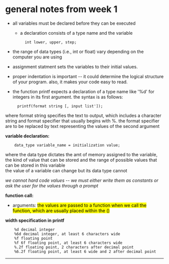 # general notes from week 1
- all variables must be declared before they can be executed
    - a declaration consists of a type name and the variable

            int lower, upper, step; 

- the range of data types (i.e., int or float) vary depending on the computer you are using
- assignment statment sets the variables to their initial values.
- proper indentation is important -- it could determine the logical structure of your program. also, it makes your code easy to read. 
- the function printf expects a declaration of a type name like '%d' for integers in its first argument. the syntax is as follows:

        printf(format string [, input list']); 

where format string specifies the text to output, which includes a character string and format specifier that usually begins with %. the format specifier are to be replaced by text representing the values of the second argument

**variable declaration:** 

        data_type variable_name = initialization value;

where the data type dictates the amt of memory assigned to the variable, the kind of value that can be stored and the range of possible values that can be stored in this variable<br>
the value of a variable can change but its data type cannot

*we cannot hard code values -- we must either write them as constants or ask the user for the values through a prompt* 

**function call:** 
- arguments: <mark>the values are passed to a function when we call the function<mark>, which are usually placed within the ()

**width specification in printf**

        %d decimal integer
        %6d decimal integer, at least 6 characters wide
        %f floating point
        %f 6f floating point, at least 6 characters wide
        %.2f floating point, 2 characters after decimal point
        %6.2f floating point, at least 6 wide and 2 after decimal point

----
